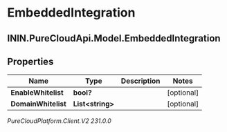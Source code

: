 # EmbeddedIntegration

## ININ.PureCloudApi.Model.EmbeddedIntegration

## Properties

|Name | Type | Description | Notes|
|------------ | ------------- | ------------- | -------------|
| **EnableWhitelist** | **bool?** |  | [optional] |
| **DomainWhitelist** | **List&lt;string&gt;** |  | [optional] |



_PureCloudPlatform.Client.V2 231.0.0_
